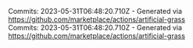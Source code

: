 Commits: 2023-05-31T06:48:20.710Z - Generated via https://github.com/marketplace/actions/artificial-grass
<br>
Commits: 2023-05-31T06:48:20.710Z - Generated via https://github.com/marketplace/actions/artificial-grass
<br>
